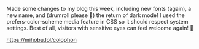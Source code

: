 Made some changes to my blog this week, including new fonts (again), a new name, and (drumroll please 🥁) the return of dark mode! I used the prefers-color-scheme media feature in CSS so it should respect system settings. Best of all, visitors with sensitive eyes can feel welcome again! 👀

[<span class="invisible">https://</span><span class="">mihobu.lol/colophon</span><span class="invisible"></span>](https://mihobu.lol/colophon)